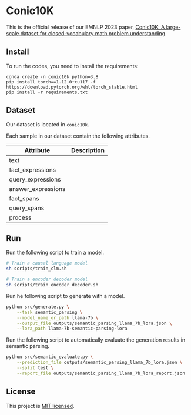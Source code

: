 # Conic10K
This is the official release of our EMNLP 2023 paper, [Conic10K: A large-scale dataset for closed-vocabulary math problem understanding](link).

## Install
To run the codes, you need to install the requirements:
```
conda create -n conic10k python=3.8
pip install torch==1.12.0+cu117 -f https://download.pytorch.org/whl/torch_stable.html
pip install -r requirements.txt
```

## Dataset
Our dataset is located in `conic10k`.

Each sample in our dataset contain the following attributes.

| Attribute |  Description  |
| --- | --- | 
| text  |   |
| fact_expressions  |   |
| query_expressions  |   |
| answer_expressions  |   |
| fact_spans  |   |
| query_spans  |   |
| process  |   |

## Run

Run the following script to train a model. 
```bash
# Train a causal language model
sh scripts/train_clm.sh

# Train a encoder decoder model
sh scripts/train_encoder_decoder.sh
```

Run he following script to generate with a model.
```bash
python src/generate.py \
    --task semantic_parsing \
    --model_name_or_path llama-7b \
    --output_file outputs/semantic_parsing_llama_7b_lora.json \
    --lora_path llama-7b-semantic-parsing-lora
```

Run the following script to automatically evaluate the generation results in semantic parsing.
```bash
python src/semantic_evaluate.py \
    --prediction_file outputs/semantic_parsing_llama_7b_lora.json \
    --split test \
    --report_file outputs/semantic_parsing_llama_7b_lora_report.json
```

## License

This project is [MIT licensed](LICENSE).
